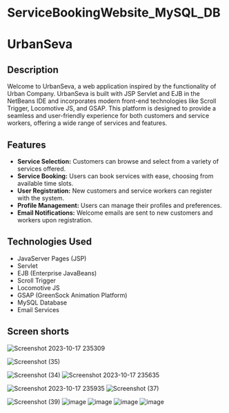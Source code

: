 # ServiceBookingWebsite_MySQL_DB
# UrbanSeva


## Description

Welcome to UrbanSeva, a web application inspired by the functionality of Urban Company. 
UrbanSeva is built with JSP Servlet and EJB in the NetBeans IDE and incorporates modern front-end technologies
like Scroll Trigger, Locomotive JS, and GSAP. This platform is designed to provide a seamless and user-friendly 
experience for both customers and service workers, offering a wide range of services and features.

## Features

- **Service Selection:** Customers can browse and select from a variety of services offered.
- **Service Booking:** Users can book services with ease, choosing from available time slots.
- **User Registration:** New customers and service workers can register with the system.
- **Profile Management:** Users can manage their profiles and preferences.
- **Email Notifications:** Welcome emails are sent to new customers and workers upon registration.

## Technologies Used

- JavaServer Pages (JSP)
- Servlet
- EJB (Enterprise JavaBeans)
- Scroll Trigger
- Locomotive JS
- GSAP (GreenSock Animation Platform)
- MySQL Database
- Email Services

## Screen shorts
![Screenshot 2023-10-17 235309](https://github.com/ankush-diwakar/ServiceBookingWebsite_MySQL_DB/assets/150348342/818bf271-61a5-43aa-b6d0-8680860350a1)

![Screenshot (35)](https://github.com/ankush-diwakar/ServiceBookingWebsite_MySQL_DB/assets/150348342/7c00192b-0945-40f9-9330-9cdf257bca63)

![Screenshot (34)](https://github.com/ankush-diwakar/ServiceBookingWebsite_MySQL_DB/assets/150348342/914b6dea-7732-4425-95a5-47845fa11121)
![Screenshot 2023-10-17 235635](https://github.com/ankush-diwakar/ServiceBookingWebsite_MySQL_DB/assets/150348342/021c421b-ef2c-4270-b939-01b440b7b8b2)

![Screenshot 2023-10-17 235935](https://github.com/ankush-diwakar/ServiceBookingWebsite_MySQL_DB/assets/150348342/d18d91d6-0750-4bd0-8447-3f866f12e05d)
![Screenshot (37)](https://github.com/ankush-diwakar/ServiceBookingWebsite_MySQL_DB/assets/150348342/aa0c8766-d46e-4692-a720-b046a2665ada)

![Screenshot (39)](https://github.com/ankush-diwakar/ServiceBookingWebsite_MySQL_DB/assets/150348342/8408c228-706c-431b-9fdb-5f954f2b3818)
![image](https://github.com/ankush-diwakar/ServiceBookingWebsite_MySQL_DB/assets/150348342/82058fe0-28c0-4b5d-9987-8fd034b49317)
![image](https://github.com/ankush-diwakar/ServiceBookingWebsite_MySQL_DB/assets/150348342/7a4d2384-f0dc-48c6-95e6-661a498fdcf4)
![image](https://github.com/ankush-diwakar/ServiceBookingWebsite_MySQL_DB/assets/150348342/245deb74-1efe-4fc1-8d9e-fe41b6ed6823)
![image](https://github.com/ankush-diwakar/ServiceBookingWebsite_MySQL_DB/assets/150348342/8e72d14f-5b7d-4205-bc92-456643544c36)



